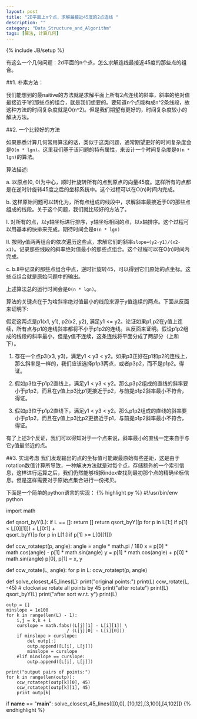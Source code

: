 ```yaml
---
layout: post
title: "2D平面上n个点，求解最接近45度的2点连线 "
description: ""
category: "Data_Structure_and_Algorithm"
tags: [算法, 计算几何]
---
```

{% include JB/setup %}

有这么一个几何问题：2d平面的n个点，怎么求解连线最接近45度的那些点的组合。


##1. 朴素方法：

我们能想到的最naitive的方法就是求解平面上所有2点连线的斜率，斜率的绝对值最接近于1的那些点的组合，就是我们想要的。要知道n个点能构成n^2条线段，故这种方法的时间复杂度就是O(n^2)。但是我们期望有更好的，时间复杂度较小的解决方法。


##2. 一个比较好的方法

如果熟悉计算几何常用算法的话，类似于这类问题，通常期望更好的时间复杂度会是`O(n * lgn)`。这里我们基于该问题的特有属性，来设计一个时间复杂度是`O(n * lgn)`的算法。


算法描述:

a. 以原点(0, 0)为中心，顺时针旋转所有的点到原点的向量45度。这样所有的点都是在逆时针旋转45度之后的坐标系统中。这个过程可以在O(n)时间内完成。

b. 这样原始问题可以转化为，所有点组成的线段中，求解斜率最接近于0的那些点组成的线段。关于这个问题，我们就比较好的方法了。

I. 对所有的点，以y轴坐标进行排序，y轴坐标相同的点，以x轴排序。这个过程可以用基本的快排来完成，期待时间会是`O(n * lgn)`

II. 按照y值两两组合的依次遍历这些点，求解它们的斜率`slope=(y2-y1)/(x2-x1)`。记录那些线段的斜率绝对值最小的那些点组合。这个过程可以在O(n)时间内完成。

c. b.II中记录的那些点组合中点，逆时针旋转45，可以得到它们原始的点坐标。这些点组合就是原始问题中的输出。


上述算法总的运行时间会是`O(n * lgn)`。

算法的关键点在于为啥斜率绝对值最小的线段来源于y值连续的两点。下面从反面来证明下:

假定这两点是p1(x1, y1), p2(x2, y2), 满足y1 <= y2。论证如果p1,p2在y值上连续，所有点与p1的连线斜率都将不小于p1p2的连线。从反面来证明。假设p1p2组成的线段的斜率最小，但是y值不连续，这条连线将平面分成了两部分（上和下）。

1) 存在一个点p3(x3, y3)，满足y1 < y3 < y2。如果p3正好在p1和p2的连线上，那么斜率是一样的，我们应该选择p1p3两点，或者p3p2，而不是p1p2。得证。

2) 假如p3位于p1p2直线上，满足y1 < y3 < y2。那么p3p2组成的直线的斜率要小于p1p2，而且在y值上p3比p1更接近于p2，与前提p1p2斜率最小不符合，得证。

3) 假如p3位于p1p2直线下，满足y1 < y3 < y2。那么p1p2组成的直线的斜率要小于p1p2，而且在y值上p3比p2更接近于p1，与前提p1p2斜率最小不符合，得证。

有了上述3个反证，我们可以得知对于一个点来说，斜率最小的直线一定来自于与它y值最邻近的点。


##3. 实现考虑
我们发现输出的点的坐标值可能跟最原始有些差距，这是由于rotation数值计算所导致，一种解决方法就是对每个点，存储额外的一个索引信息，这样进行运算之后，我们仍然能够根据index查找到最初那个点的精确坐标信息。但是这样需要对于原始点集合进行一份拷贝。

下面是一个简单的python语言的实现：
{% highlight py %}
#!/usr/bin/env python

import math

def qsort_byY(L):
    if L == []: return []
    return qsort_byY([p for p in L[1:] if p[1] < L[0][1]]) + L[0:1] + \
        qsort_byY([p for p in L[1:] if p[1] >= L[0][1]])

def ccw_rotatept(p, angle):
    angle = angle * math.pi / 180
    x = p[0] * math.cos(angle) - p[1] * math.sin(angle)
    y = p[1] * math.cos(angle) + p[0] * math.sin(angle)
    p[0], p[1] = x, y

def ccw_rotate(L, angle):
    for p in L:
        ccw_rotatept(p, angle)

def solve_closest_45_lines(L):
    print("original points:")
    print(L)
    ccw_rotate(L, -45) # clockwise rotate all points by 45
    print("after rotate")
    print(L)
    qsort_byY(L)
    print("after sort w.r.t. y")
    print(L)

    outp = []
    minslope = 1e100
    for k in range(len(L) - 1):
        i,j = k,k + 1
        curslope = math.fabs((L[j][1] - L[i][1]) \
                           / (L[j][0] - L[i][0]))
        if minslope > curslope:
            del outp[:]
            outp.append([L[i], L[j]])
            minslope = curslope
        elif minslope == curslope:
            outp.append([L[i], L[j]])

    print("output pairs of points:")
    for k in range(len(outp)):
        ccw_rotatept(outp[k][0], 45)
        ccw_rotatept(outp[k][1], 45)
        print outp[k]

if __name__ == "__main__":
    solve_closest_45_lines([[0,0], [10,12],[3,100],[4,102]])
{% endhighlight %}